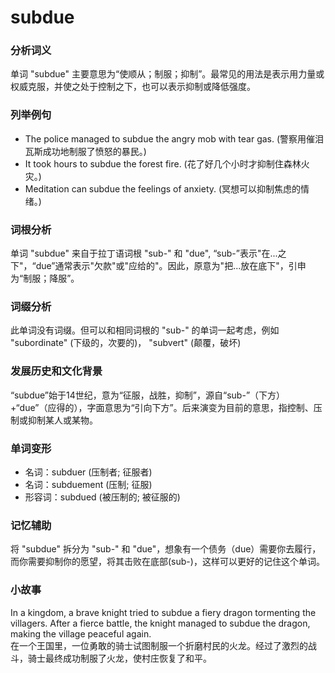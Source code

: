 # subdue

### 分析词义

  

单词 "subdue" 主要意思为“使顺从；制服；抑制”。最常见的用法是表示用力量或权威克服，并使之处于控制之下，也可以表示抑制或降低强度。

  

### 列举例句

  

*   The police managed to subdue the angry mob with tear gas. (警察用催泪瓦斯成功地制服了愤怒的暴民。)
*   It took hours to subdue the forest fire. (花了好几个小时才抑制住森林火灾。)
*   Meditation can subdue the feelings of anxiety. (冥想可以抑制焦虑的情绪。)

  

### 词根分析

  

单词 "subdue" 来自于拉丁语词根 "sub-" 和 "due", “sub-”表示"在...之下"，“due”通常表示"欠款"或"应给的"。因此，原意为"把...放在底下"，引申为“制服；降服”。

  

### 词缀分析

  

此单词没有词缀。但可以和相同词根的 "sub-" 的单词一起考虑，例如 "subordinate" (下级的，次要的)， "subvert" (颠覆，破坏)

  

### 发展历史和文化背景

  

“subdue”始于14世纪，意为“征服，战胜，抑制”，源自“sub-”（下方）+“due”（应得的），字面意思为“引向下方”。后来演变为目前的意思，指控制、压制或抑制某人或某物。

  

### 单词变形

  

*   名词：subduer (压制者; 征服者)
*   名词：subduement (压制; 征服)
*   形容词：subdued (被压制的; 被征服的)

  

### 记忆辅助

  

将 "subdue" 拆分为 "sub-" 和 "due"，想象有一个债务（due）需要你去履行，而你需要抑制你的愿望，将其击败在底部(sub-)，这样可以更好的记住这个单词。

  

### 小故事

  

In a kingdom, a brave knight tried to subdue a fiery dragon tormenting the villagers. After a fierce battle, the knight managed to subdue the dragon, making the village peaceful again.  
在一个王国里，一位勇敢的骑士试图制服一个折磨村民的火龙。经过了激烈的战斗，骑士最终成功制服了火龙，使村庄恢复了和平。
